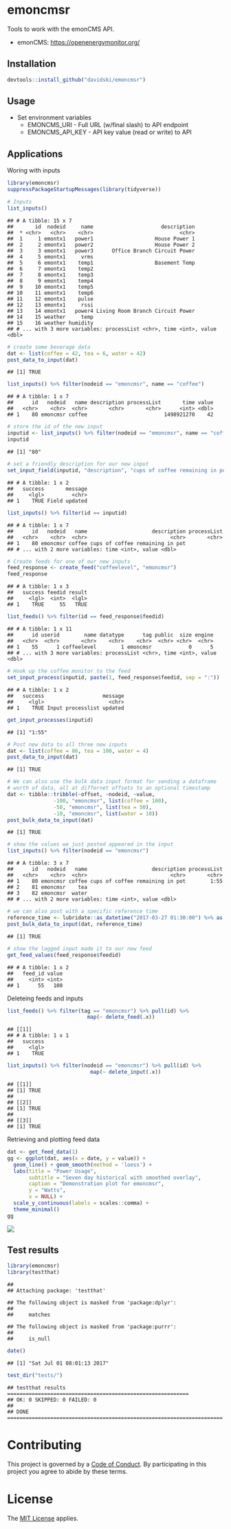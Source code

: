 
emoncmsr
========

Tools to work with the emonCMS API.

-   emonCMS: <https://openenergymonitor.org/>

Installation
------------

``` r
devtools::install_github("davidski/emoncmsr")
```

Usage
-----

-   Set environment variables
    -   EMONCMS\_URI - Full URL (w/final slash) to API endpoint
    -   EMONCMS\_API\_KEY - API key value (read or write) to API

Applications
------------

Woring with inputs

``` r
library(emoncmsr)
suppressPackageStartupMessages(library(tidyverse))

# Inputs
list_inputs()
```

    ## # A tibble: 15 x 7
    ##       id  nodeid     name                      description
    ##  * <chr>   <chr>    <chr>                            <chr>
    ##  1     1 emontx1   power1                    House Power 1
    ##  2     2 emontx1   power2                    House Power 2
    ##  3     3 emontx1   power3      Office Branch Circuit Power
    ##  4     5 emontx1     vrms                                 
    ##  5     6 emontx1    temp1                    Basement Temp
    ##  6     7 emontx1    temp2                                 
    ##  7     8 emontx1    temp3                                 
    ##  8     9 emontx1    temp4                                 
    ##  9    10 emontx1    temp5                                 
    ## 10    11 emontx1    temp6                                 
    ## 11    12 emontx1    pulse                                 
    ## 12    13 emontx1     rssi                                 
    ## 13    14 emontx1   power4 Living Room Branch Circuit Power
    ## 14    15 weather     temp                                 
    ## 15    16 weather humidity                                 
    ## # ... with 3 more variables: processList <chr>, time <int>, value <dbl>

``` r
# create some beverage data
dat <- list(coffee = 42, tea = 6, water = 42)
post_data_to_input(dat)
```

    ## [1] TRUE

``` r
list_inputs() %>% filter(nodeid == "emoncmsr", name == "coffee")
```

    ## # A tibble: 1 x 7
    ##      id   nodeid   name description processList       time value
    ##   <chr>    <chr>  <chr>       <chr>       <chr>      <int> <dbl>
    ## 1    80 emoncmsr coffee                         1498921270    42

``` r
# store the id of the new input
inputid <- list_inputs() %>% filter(nodeid == "emoncmsr", name == "coffee") %>% pull(id)
inputid
```

    ## [1] "80"

``` r
# set a friendly description for our new input
set_input_field(inputid, "description", "cups of coffee remaining in pot")
```

    ## # A tibble: 1 x 2
    ##   success       message
    ##     <lgl>         <chr>
    ## 1    TRUE Field updated

``` r
list_inputs() %>% filter(id == inputid)
```

    ## # A tibble: 1 x 7
    ##      id   nodeid   name                     description processList
    ##   <chr>    <chr>  <chr>                           <chr>       <chr>
    ## 1    80 emoncmsr coffee cups of coffee remaining in pot            
    ## # ... with 2 more variables: time <int>, value <dbl>

``` r
# Create feeds for one of our new inputs
feed_response <- create_feed("coffeelevel", "emoncmsr")
feed_response
```

    ## # A tibble: 1 x 3
    ##   success feedid result
    ##     <lgl>  <int>  <lgl>
    ## 1    TRUE     55   TRUE

``` r
list_feeds() %>% filter(id == feed_response$feedid)
```

    ## # A tibble: 1 x 11
    ##      id userid        name datatype      tag public  size engine
    ##   <chr>  <chr>       <chr>    <chr>    <chr>  <chr> <chr>  <chr>
    ## 1    55      1 coffeelevel        1 emoncmsr            0      5
    ## # ... with 3 more variables: processList <chr>, time <int>, value <dbl>

``` r
# Hook up the coffee monitor to the feed
set_input_process(inputid, paste(1, feed_response$feedid, sep = ":"))
```

    ## # A tibble: 1 x 2
    ##   success                   message
    ##     <lgl>                     <chr>
    ## 1    TRUE Input processlist updated

``` r
get_input_processes(inputid)
```

    ## [1] "1:55"

``` r
# Post new data to all three new inputs
dat <- list(coffee = 86, tea = 100, water = 4)
post_data_to_input(dat)
```

    ## [1] TRUE

``` r
# We can also use the bulk data input format for sending a dataframe 
# worth of data, all at differnet offsets to an optional timestamp
dat <- tibble::tribble(~offset, ~nodeid, ~value,
               -100, "emoncmsr", list(coffee = 100),
               -50, "emoncmsr", list(tea = 50),
               -10, "emoncmsr", list(water = 10))
post_bulk_data_to_input(dat)
```

    ## [1] TRUE

``` r
# show the values we just posted appeared in the input
list_inputs() %>% filter(nodeid == "emoncmsr")
```

    ## # A tibble: 3 x 7
    ##      id   nodeid   name                     description processList
    ##   <chr>    <chr>  <chr>                           <chr>       <chr>
    ## 1    80 emoncmsr coffee cups of coffee remaining in pot        1:55
    ## 2    81 emoncmsr    tea                                            
    ## 3    82 emoncmsr  water                                            
    ## # ... with 2 more variables: time <int>, value <dbl>

``` r
# we can also post with a specific reference time
reference_time <- lubridate::as_datetime("2017-03-27 01:30:00") %>% as.integer()
post_bulk_data_to_input(dat, reference_time)
```

    ## [1] TRUE

``` r
# show the logged input made it to our new feed
get_feed_values(feed_response$feedid)
```

    ## # A tibble: 1 x 2
    ##   feed_id value
    ##     <int> <int>
    ## 1      55   100

Deleteing feeds and inputs

``` r
list_feeds() %>% filter(tag == "emoncmsr") %>% pull(id) %>% 
                          map(~ delete_feed(.x))
```

    ## [[1]]
    ## # A tibble: 1 x 1
    ##   success
    ##     <lgl>
    ## 1    TRUE

``` r
list_inputs() %>% filter(nodeid == "emoncmsr") %>% pull(id) %>% 
                           map(~ delete_input(.x))
```

    ## [[1]]
    ## [1] TRUE
    ## 
    ## [[2]]
    ## [1] TRUE
    ## 
    ## [[3]]
    ## [1] TRUE

Retrieving and plotting feed data

``` r
dat <- get_feed_data(1)
gg <- ggplot(dat, aes(x = date, y = value)) + 
  geom_line() + geom_smooth(method = 'loess') +
  labs(title = "Power Usage", 
       subtitle = "Seven day historical with smoothed overlay",
       caption = "Demonstration plot for emoncmsr",
       y = "Watts", 
       x = NULL) +
  scale_y_continuous(labels = scales::comma) +
  theme_minimal()
gg
```

![](README_files/figure-markdown_github-ascii_identifiers/plotting_feed_data-1.png)

Test results
------------

``` r
library(emoncmsr)
library(testthat)
```

    ## 
    ## Attaching package: 'testthat'

    ## The following object is masked from 'package:dplyr':
    ## 
    ##     matches

    ## The following object is masked from 'package:purrr':
    ## 
    ##     is_null

``` r
date()
```

    ## [1] "Sat Jul 01 08:01:13 2017"

``` r
test_dir("tests/")
```

    ## testthat results ===========================================================
    ## OK: 0 SKIPPED: 0 FAILED: 0
    ## 
    ## DONE ======================================================================

Contributing
============

This project is governed by a [Code of Conduct](./CODE_OF_CONDUCT.md). By participating in this project you agree to abide by these terms.

License
=======

The [MIT License](LICENSE) applies.
